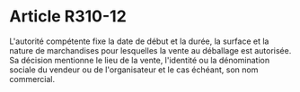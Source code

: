 # Article R310-12

L'autorité compétente fixe la date de début et la durée, la surface et la nature de marchandises pour lesquelles la vente au déballage est autorisée. Sa décision mentionne le lieu de la vente, l'identité ou la dénomination sociale du vendeur ou de l'organisateur et le cas échéant, son nom commercial.
